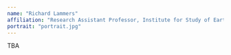 ```yaml
---
name: "Richard Lammers"
affiliation: "Research Assistant Professor, Institute for Study of Earth, Water and Space, UNH"
portrait: "portrait.jpg"
---
```


TBA
